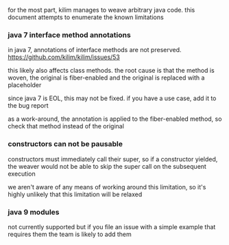 for the most part, kilim manages to weave arbitrary java code.
this document attempts to enumerate the known limitations


### java 7 interface method annotations

in java 7, annotations of interface methods are not preserved.
https://github.com/kilim/kilim/issues/53

this likely also affects class methods.
the root cause is that the method is woven, the original is fiber-enabled
and the original is replaced with a placeholder

since java 7 is EOL, this may not be fixed.
if you have a use case, add it to the bug report

as a work-around, the annotation is applied to the fiber-enabled method, so check that method instead of the original

### constructors can not be pausable

constructors must immediately call their super, so if a constructor yielded,
the weaver would not be able to skip the super call on the subsequent execution

we aren't aware of any means of working around this limitation, so it's highly
unlikely that this limitation will be relaxed





### java 9 modules

not currently supported but if you file an issue with a simple example that requires them
the team is likely to add them

